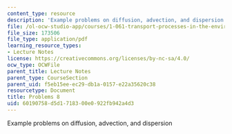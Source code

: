 ```yaml
---
content_type: resource
description: 'Example problems on diffusion, advection, and dispersion '
file: /ol-ocw-studio-app/courses/1-061-transport-processes-in-the-environment-fall-2008/60190758d5d1718300e0922fb942a4d3_problems8.pdf
file_size: 173506
file_type: application/pdf
learning_resource_types:
- Lecture Notes
license: https://creativecommons.org/licenses/by-nc-sa/4.0/
ocw_type: OCWFile
parent_title: Lecture Notes
parent_type: CourseSection
parent_uid: f5eb15ee-ec29-db1a-0157-e22a35620c38
resourcetype: Document
title: Problems 8
uid: 60190758-d5d1-7183-00e0-922fb942a4d3
---
```

Example problems on diffusion, advection, and dispersion 